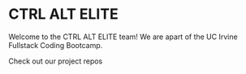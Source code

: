 # CTRL ALT ELITE

Welcome to the CTRL ALT ELITE team! We are apart of the UC Irvine Fullstack Coding Bootcamp. 

Check out our project repos
